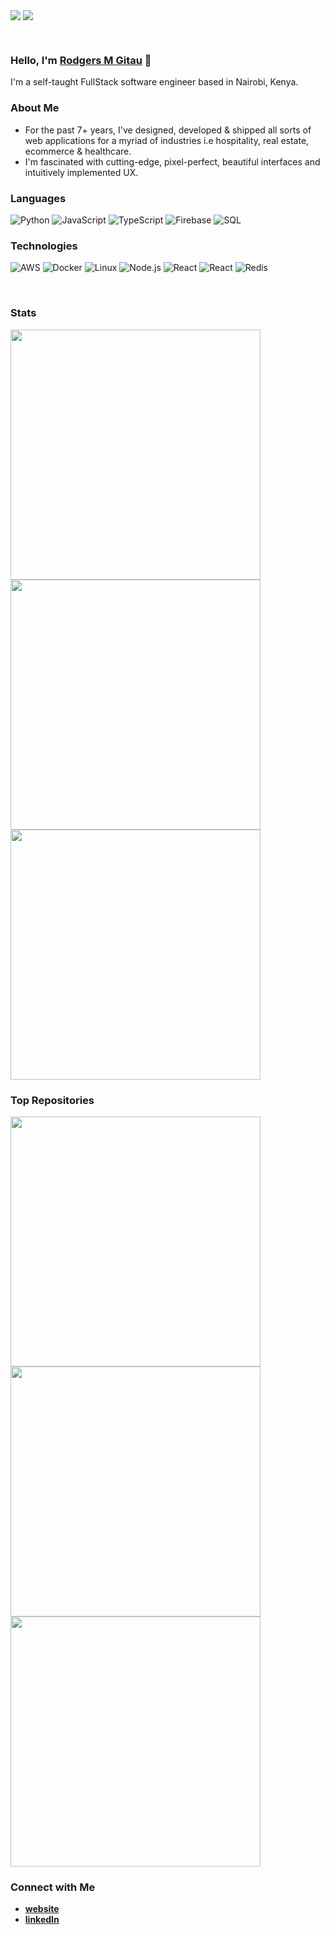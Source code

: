 [<img align="center" src="https://img.shields.io/github/followers/rodgersgitau?label=Follow&style=social" />]("https://github.com/rodgersgitau")
[<img align="center" src="https://img.shields.io/github/forks/rodgersgitau/rodgersgitau?label=Forks&style=social" />](https://github.com/rodgersgitau)

<br clear="both"/>

### Hello, I'm [**Rodgers M Gitau**](https://rodgersgitau.vercel.app) 👋

I'm a self-taught FullStack software engineer based in Nairobi, Kenya. 

### About Me

- For the past 7+ years, I've designed, developed & shipped all sorts of web applications for a myriad of industries i.e hospitality, real estate, ecommerce & healthcare.
- I'm fascinated with cutting-edge, pixel-perfect, beautiful interfaces and intuitively implemented UX.

### Languages

![Python](https://img.shields.io/badge/-Python-000?&logo=Python&logoWidth=40)
![JavaScript](https://img.shields.io/badge/-JavaScript-000?&logo=JavaScript&logoWidth=40)
![TypeScript](https://img.shields.io/badge/-TypeScript-000?&logo=TypeScript&logoWidth=40)
![Firebase](https://img.shields.io/badge/-Firebase-000?&logo=Firebase&logoWidth=40)
![SQL](https://img.shields.io/badge/-SQL-000?&logo=MySQL&logoWidth=40)

### Technologies

![AWS](https://img.shields.io/badge/-AWS-000?&logo=Amazon-AWS&logoColor=F90&logoWidth=40)
![Docker](https://img.shields.io/badge/-Docker-000?&logo=Docker&logoWidth=40)
![Linux](https://img.shields.io/badge/-Linux-000?&logo=Linux&logoWidth=40)
![Node.js](https://img.shields.io/badge/-Node.js-000?&logo=node.js&logoWidth=40)
![React](https://img.shields.io/badge/-React-000?&logo=React&logoWidth=40)
![React](https://img.shields.io/badge/-React-000?&logo=React&logoWidth=40)
![Redis](https://img.shields.io/badge/-Redis-000?&logo=Redis&logoWidth=40)

<br clear="both" />

### Stats

<img align="center" width="400" src="https://rodgersgitau-stats.vercel.app/api?username=rodgersgitau&account_private=true&show_icons=true&layout=compact&theme=dark" />
<img align="center" width="400" src="https://github-readme-streak-stats.herokuapp.com?user=rodgersgitau&theme=dark&date_format=M%20j%5B%2C%20Y%5D" />
<img align="center" width="400" src="https://rodgersgitau-stats.vercel.app/api/wakatime?username=rodgersgitau&layout=compact&theme=dark" />

<br clear="both" />

### Top Repositories

<a href="https://github.com/rodgersgitau/mzizi/mzizi-community">
  <img align="center" width="400" src="https://rodgersgitau-stats.vercel.app/api/pin/?username=mzizi&repo=mzizi-community&theme=dark" />
</a>
<a href="https://github.com/mzizi/wholelife">
  <img align="center" width="400" src="https://rodgersgitau-stats.vercel.app/api/pin/?username=mzizi&repo=wholelife&theme=dark" />
</a>
<a href="https://github.com/mzizi/freechat">
  <img align="center" width="400" src="https://rodgersgitau-stats.vercel.app/api/pin/?username=mzizi&repo=freechat&theme=dark" />
</a>

<br clear="both" />

### Connect with Me

+ [**website**](http://rodgersgitau.vercel.app/)
+ [**linkedIn**](https://www.linkedin.com/in/rodgersgitau/)

<!--
**rodgersgitau/rodgersgitau** is a ✨ _special_ ✨ repository because its `README.md` (this file) appears on your GitHub profile.
-->
